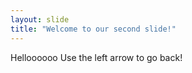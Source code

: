 ```yaml
---
layout: slide
title: "Welcome to our second slide!"
---
```

Helloooooo
Use the left arrow to go back!
